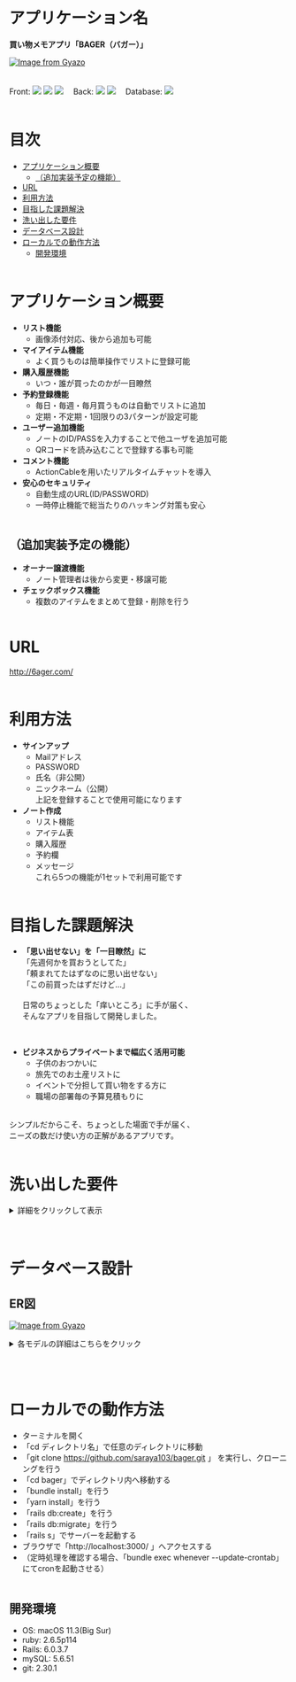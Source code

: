 # アプリケーション名
 **買い物メモアプリ「BAGER（バガー）」**

[![Image from Gyazo](https://i.gyazo.com/dab62d33e6b06e551a8f6c034ae8f425.jpg)](https://gyazo.com/dab62d33e6b06e551a8f6c034ae8f425)
<br><br><br>
Front: 
<img src="https://img.shields.io/badge/-Html5-550000.svg?logo=html5&style=popout">
<img src="https://img.shields.io/badge/-Css3-1572B6.svg?logo=css3&style=popout">
<img src="https://img.shields.io/badge/-Javascript-765.svg?logo=javascript&style=popout">
　Back: 
<img src="https://img.shields.io/badge/-Ruby-CC342D.svg?logo=ruby&style=popout">
<img src="https://img.shields.io/badge/-Rails-CC0000.svg?logo=rails&style=popout"> 
　Database: <img src="https://img.shields.io/badge/-Mysql-4479A1.svg?logo=mysql&style=popout">
<br><br>

# 目次
- [アプリケーション概要](#アプリケーション概要)
  - [（追加実装予定の機能）](#追加実装予定の機能)
- [URL](#url)
- [利用方法](#利用方法)
- [目指した課題解決](#目指した課題解決)
- [洗い出した要件](#洗い出した要件)
- [データベース設計](#データベース設計)
- [ローカルでの動作方法](#ローカルでの動作方法)
  - [開発環境](#開発環境)
<br><br>

# アプリケーション概要
* **リスト機能**
  * 画像添付対応、後から追加も可能
* **マイアイテム機能**
   * よく買うものは簡単操作でリストに登録可能
* **購入履歴機能**
  * いつ・誰が買ったのかが一目瞭然
* **予約登録機能**
  * 毎日・毎週・毎月買うものは自動でリストに追加
  * 定期・不定期・1回限りの3パターンが設定可能
* **ユーザー追加機能**
  * ノートのID/PASSを入力することで他ユーザを追加可能
  * QRコードを読み込むことで登録する事も可能
* **コメント機能**
  * ActionCableを用いたリアルタイムチャットを導入
* **安心のセキュリティ**
  * 自動生成のURL(ID/PASSWORD)
  * 一時停止機能で総当たりのハッキング対策も安心
<br><br>

## （追加実装予定の機能）
* **オーナー譲渡機能**
  * ノート管理者は後から変更・移譲可能
* **チェックボックス機能**
  * 複数のアイテムをまとめて登録・削除を行う
<br><br>

# URL
 http://6ager.com/
 <br><br>
<!--
## BASIC認証
* ID: admin
* PASS: 2105
<br><br>
-->

# 利用方法
* **サインアップ**
  * Mailアドレス
  * PASSWORD
  * 氏名（非公開）
  * ニックネーム（公開）<br>
上記を登録することで使用可能になります
* **ノート作成**
  * リスト機能
  * アイテム表
  * 購入履歴
  * 予約欄
  * メッセージ<br>
これら5つの機能が1セットで利用可能です
<br><br>

# 目指した課題解決
* **「思い出せない」を「一目瞭然」に**<br>
「先週何かを買おうとしてた」<br>
「頼まれてたはずなのに思い出せない」<br>
「この前買ったはずだけど...」<br><br>
日常のちょっとした「痒いところ」に手が届く、<br>
そんなアプリを目指して開発しました。<br>
<br>

* **ビジネスからプライベートまで幅広く活用可能**
  * 子供のおつかいに
  * 旅先でのお土産リストに
  * イベントで分担して買い物をする方に
  * 職場の部署毎の予算見積もりに<br>
<br>
シンプルだからこそ、ちょっとした場面で手が届く、<br>
ニーズの数だけ使い方の正解があるアプリです。<br>
<br>

# 洗い出した要件
<details>
<summary>詳細をクリックして表示</summary>

**ユーザー登録機能** 
* ログインしていない状態だとログイン画面にリダイレクトする
* 適切な情報を入力するとアカウント作成ができる
* 不適切な情報の場合、エラーを表示した上で新規登録画面に戻される
* 作成が完了すると、インデックスページに移行する
* インデックスページではログイン中のユーザ名が表示される
* ログアウトを押すとログイン画面に戻される
* 適切な情報を入力するとログインできる
* 不適切な情報の場合、エラーを表示してログイン画面に戻される<br>

**ノート機能**
* 作成するとリスト・アイテム・ログ・リザーブ機能が使用できる<br>
（以後「各種リスト機能」と記載）
* ノートのオーナー以外でも各種リスト機能は編集・削除できる
* ノートのオーナー以外はノートの招待・編集・削除が表示されない
* オーナー以外が上記パスへアクセスした場合、ノート一覧へリダイレクトされる
* ノート編集ページでは、参加している他ユーザーへオーナー譲渡できる
* 変更するを選択した場合、参加メンバーのリストが表示される
* 変更しないを選択すると、現在のオーナーに選択を戻した上で非表示になる
* オーナーを変更した上で送信ボタンを押すと、招待・編集・削除ができなくなる
* ノート削除ボタンを押すと、「本当に削除しますか？」の確認が表示される
* ノートを削除することで、各種リスト機能も削除される<br>

**アイテム機能**
* 名前・価格・個数を記入すれば登録できる<br>
（写真・条件・備考は空欄でも登録が可能）
* 編集を押すことで登録アイテムの修正ができる
* 削除ボタンを押すことで、登録したアイテムが削除される
* 画像が添付されていれば、サムネイルが表示される
* 画像添付がない場合、「NoImage」が表示される<br>

**リスト機能**
* 登録済みアイテムから選択することでリスト追加できる
* 完了を押すことで履歴に登録し、リストから削除される
* 取消を押すとリストから解除される（履歴には登録されない）<br>

**履歴機能**
* リストで完了ボタンを押すと、履歴に登録される
* 登録された履歴には、日時と購入者の情報が追加される
* 履歴は上から順に最新のものが表示される
* 詳細を押すことで履歴の詳細が表示される<br>

**予約機能**
* リストから選択し、次回追加予定日と繰り返しを指定すると、登録される
* 登録された状態で追加を押すと、その場でリストに登録される
* リストに同じアイテムが存在する場合、登録されない
* 削除を押した場合、予約一覧から削除される
* 次回追加予定日が「未定」の場合、リスト登録後の次回追加日が+1000年される
* 繰り返しが「定期的」の場合、リスト登録後に次回追加日が指定日数分延長される
* 繰り返しが「不定期」の場合、リスト登録後に次回追加予定日が「未定」に変更される
* 繰り返しが「今回限り」の場合、リスト登録後に予約一覧から削除される
* 毎日午前0時に、予約一覧の次回追加日を参照・登録処理を自動で行う<br>

**コメント機能**
* ノート毎にメッセージが発言・保存できる
* メッセージ一覧は上から新しいものが順番に表示される
* 発言を送信すると、読み込みを挟まず一番上に追加される
* メッセージを送信すると、リアルタイムに他の人（画面）にも反映される
* 自身が投稿したメッセージは色付きで表示される
* 当日のメッセージは「時:分:秒」、昨日以前は「月/日 時:分」で表示される<br>

**ノート招待・参加機能**
* ノートのオーナーのみ、ノート詳細ページへ移動する事ができる
* ノートのオーナー以外は、詳細ページに移行せず一覧ページへリダイレクトする
* ログインしていない場合は、ログイン画面へ移行する
* 詳細ページではノートのIDとPASSが表示される
* IDとPASSをパラメータに含んだURLとQRコードも表示される
* 上記URLからアクセスした場合、IDとPASSが入力された状態で登録ページが表示される
* 登録成功した場合、ノートが追加され一覧ページにリダイレクトする
* 登録失敗した場合、ユーザーのカウントが1追加され、エラー文が表示される
* カウントが5に到達すると、ユーザーのストップが1追加されて登録機能が一時停止する
* 毎朝5時に、ユーザーのカウントは0にリセットされる
* ストップが3に到達している場合、登録機能が長期間停止する
* 毎月1日の午前5時に、ユーザーのストップが1以上の場合-1される<br>

</details>
<br><br>
<!-- 
# 実装機能についての画像および説明
* 
* 
* 
* 
-->

# データベース設計
## ER図
[![Image from Gyazo](https://i.gyazo.com/4cd8e6e2eeb1a68fa888832bde68eafa.png)](https://gyazo.com/4cd8e6e2eeb1a68fa888832bde68eafa)

<details>
<summary>各モデルの詳細はこちらをクリック</summary>

## users テーブル
|Column             |Type    |Options                 |
|-------------------|--------|------------------------|
|email              |string  |null:false, unique:true |
|encrypted_password |string  |null:false              |
|first_name         |string  |null:false              |
|last_name          |string  |null:false              |
|nickname           |string  |null:false              |
|count              |integer |null:false              |
|stop               |integer |null:false              |

### Association
- has_many :notes, through: :note_users
- has_many :note_users
- has_many :items
- has_many :messages
- has_many :note_users
<br><br>

## notes テーブル

|Column          |Type       |Options                 |
|----------------|-----------|------------------------|
|character       |string     |null:false, unique:true |
|password        |string     |null:false              |
|owner           |integer    |null:false              |
|owner_name      |string     |null:false              |
|title           |string     |null:false              |
|genre_id        |integer    |null:false              |
|list_name       |string     |null:false              |
|log_name        |string     |null:false              |
|reserve_name    |string     |null:false              |
|item_name       |string     |null:false              |

### Association
- has_many :users, through: :note_users
- has_many :note_users
- has_one :list
- has_one :log
- has_one :reserve
- has_many :messages
- has_many :note_users
<br><br>

## note_users テーブル

|Column          |Type       |Options                      |
|----------------|-----------|-----------------------------|
|user            |references |null:false, foreign_key:true |
|note            |references |null:false, foreign_key:true |

### Association
- belongs_to :user
- belongs_to :note
<br><br>

## items テーブル

|Column          |Type       |Options                      |
|----------------|-----------|-----------------------------|
|name            |string     |null:false                   |
|price           |integer    |null:false                   |
|count           |integer    |null:false                   |
|condition       |string     |                             |
|memo            |text       |                             |
|note            |references |null:false, foreign_key:true |
|user            |references |null:false, foreign_key:true |

### Association
- belongs_to : user
- has_one : list
- has_many : logs
- has_many : reserves
<br><br>

## lists テーブル

|Column       |Type       |Options                      |
|-------------|-----------|-----------------------------|
|note         |references |null:false, foreign_key:true |
|item         |references |null:false, foreign_key:true |

### Association
- belongs_to :note
- belongs_to :item
<br><br>

## logs テーブル

|Column        |Type       |Options                      |
|--------------|-----------|-----------------------------|
|name          |string     |null:false                   |
|price         |integer    |null:false                   |
|count         |integer    |null:false                   |
|condition     |string     |                             |
|memo          |text       |                             |
|buyer         |string     |null:false                   |
|note          |references |null:false, foreign_key:true |
|user          |references |null:false, foreign_key:true |

### Association
- belongs_to :note
- belongs_to :user
<br><br>

## reserves テーブル

|Column        |Type       |Options                      |
|--------------|-----------|-----------------------------|
|date          |date       |null:false                   |
|next_id       |integer    |null:false                   |
|once_id       |integer    |null:false                   |
|note          |references |null:false, foreign_key:true |
|item          |references |null:false, foreign_key:true |

### Association
- belongs_to :note
- belongs_to :item
<br><br>

## messages テーブル

|Column        |Type       |Options                      |
|--------------|-----------|-----------------------------|
|content       |text       |null:false                   |
|user          |references |null:false, foreign_key:true |
|note          |references |null:false, foreign_key:true |

### Association
- belongs_to :user
- belongs_to :note

</details>

<br><br>

# ローカルでの動作方法
- ターミナルを開く
- 「cd ディレクトリ名」で任意のディレクトリに移動
- 「git clone https://github.com/saraya103/bager.git 」
を実行し、クローニングを行う
- 「cd bager」でディレクトリ内へ移動する
- 「bundle install」を行う
- 「yarn install」を行う
- 「rails db:create」を行う
- 「rails db:migrate」を行う
- 「rails s」でサーバーを起動する
- ブラウザで「http://localhost:3000/ 」へアクセスする
- （定時処理を確認する場合、「bundle exec whenever --update-crontab」<br>
にてcronを起動させる）
<br><br>

## 開発環境
- OS: macOS 11.3(Big Sur)
- ruby: 2.6.5p114
- Rails: 6.0.3.7
- mySQL: 5.6.51
- git: 2.30.1
